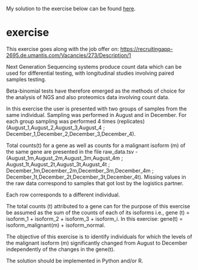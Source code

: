 My solution to the exercise below can be found [here](solution.html).

# exercise

This exercise goes along with the job offer on: https://recruitingapp-2695.de.umantis.com/Vacancies/273/Description/1

Next Generation Sequencing systems produce count data which can be used for differential testing, with longitudinal studies involving paired samples testing.

Beta-binomial tests have therefore emerged as the methods of choice for the analysis of NGS and also proteomics data involving count data.

In this exercise the user is presented with two groups of samples from the same individual. Sampling was performed in August and in December. For each group sampling was performed 4 times (replicates) (August_1,August_2,August_3,August_4 ; December_1,December_2,December_3,December_4). 

Total counts(t) for a gene as well as counts for a malignant isoform (m) of the same gene are presented in the file raw_data.tsv - (August_1m,August_2m,August_3m,August_4m ; August_1t,August_2t,August_3t,August_4t ; December_1m,December_2m,December_3m,December_4m ; December_1t,December_2t,December_3t,December_4t). Missing values in the raw data correspond to samples that got lost by the logistics partner.

Each row corresponds to a different individual.

The total counts (t) attributed to a gene can for the purpose of this exercise be assumed as the sum of the counts of each of its isoforms i.e., gene (t) = isoform_1 + isoform_2 + isoform_3 + isoform_i. In this exercise: gene(t) = isoform_malignant(m) + isoform_normal.

The objective of this exercise is to identify individuals for which the levels of the malignant isoform (m) significantly changed from August to December independently of the changes in the gene(t).

The solution should be implemented in Python and/or R.
